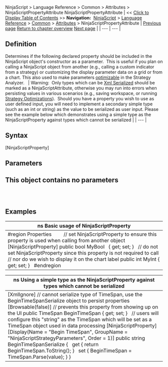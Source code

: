 ﻿
NinjaScript \> Language Reference \> Common \> Attributes \> NinjaScriptPropertyAttribute
NinjaScriptPropertyAttribute
| \<\< [Click to Display Table of Contents](ninjascriptpropertyattribute.md) \>\> **Navigation:**     [NinjaScript](ninjascript-1.md) \> [Language Reference](language_reference_wip-1.md) \> [Common](common-1.md) \> [Attributes](attributes-1.md) \> NinjaScriptPropertyAttribute | [Previous page](displayattribute-1.md) [Return to chapter overview](attributes-1.md) [Next page](rangeattribute-1.md) |
| --- | --- |
## Definition
Determines if the following declared property should be included in the NinjaScript object's constructor as a parameter.  This is useful if you plan on calling a NinjaScript object from another (e.g., calling a custom indicator from a strategy) or customizing the display parameter data on a grid or from a chart. This also used to make parameters [optimizable](optimize_a_strategy-1.md) in the Strategy Analyzer.
 
| Warning:  Only types which can be [Xml Serialized](xmlignoreattribute-1.md) should be marked as a NinjaScriptAttribute, otherwise you may run into errors when persisting values in various scenarios (e.g., saving workspace, or running [Strategy Optimizations](optimize_a_strategy-1.md)).  Should you have a property you wish to use as user defined input, you will need to implement a secondary simple type (such as an int or string) as the value to be serialized as user input. Please see the example below which demonstrates using a simple type as the NinjaScriptProperty against types which cannot be serialized |
| --- |

## 
## 
## Syntax
\[NinjaScriptProperty]
 
## Parameters
## This object contains no parameters
## 
 
## Examples
| ns Basic usage of NinjaScriptProperty |
| --- |
| \#region Properties           // set NinjaScriptProperty to ensure this property is used when calling from another object \[NinjaScriptProperty] public bool MyBool    { get; set; }   // do not set NinjaScriptProperty since this property is not required to call // nor do we wish to display it on the chart label public int MyInt { get; set; }   \#endregion |

| ns Using a simple type as the NinjaScriptProperty against types which cannot be serialized |
| --- |
| \[XmlIgnore] // cannot serialize type of TimeSpan, use the BeginTimeSpanSerialize object to persist properties       \[Browsable(false)] // prevents this property from showing up on the UI public TimeSpan BeginTimeSpan { get; set; }   // users will configure this "string" as the TimeSpan which will be set as a TimeSpan object used in data processing \[NinjaScriptProperty] \[Display(Name \= "Begin TimeSpan", GroupName \= "NinjaScriptStrategyParameters", Order \= 1)] public string BeginTimeSpanSerialize {    get { return BeginTimeSpan.ToString(); }    set { BeginTimeSpan \= TimeSpan.Parse(value); } } |
